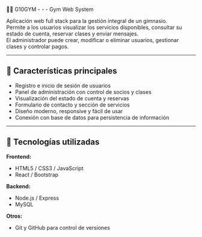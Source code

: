 🏋️‍♀️ G10GYM - - - Gym Web System

Aplicación web full stack para la gestión integral de un gimnasio.  
Permite a los usuarios visualizar los servicios disponibles, consultar su estado de cuenta, reservar clases y enviar mensajes.  
El administrador puede crear, modificar o eliminar usuarios, gestionar clases y controlar pagos.

---

## 🚀 Características principales

- Registro e inicio de sesión de usuarios
- Panel de administración con control de socios y clases
- Visualización del estado de cuenta y reservas
- Formulario de contacto y sección de servicios
- Diseño moderno, responsive y fácil de usar
- Conexión con base de datos para persistencia de información

---

## 🧰 Tecnologías utilizadas

**Frontend:**  
- HTML5 / CSS3 / JavaScript  
- React / Bootstrap 

**Backend:**  
- Node.js / Express  
- MySQL 

**Otros:**  
- Git y GitHub para control de versiones  
